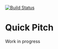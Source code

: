 [![Build Status](https://travis-ci.org/magnus-gross/quickpitch.svg?branch=master)](https://travis-ci.org/magnus-gross/quickpitch)

# Quick Pitch

Work in progress
